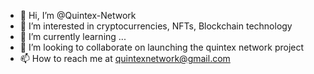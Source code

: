 - 👋 Hi, I’m @Quintex-Network
- 👀 I’m interested in cryptocurrencies, NFTs, Blockchain technology
- 🌱 I’m currently learning ...
- 💞️ I’m looking to collaborate on launching the quintex network project
- 📫 How to reach me at quintexnetwork@gmail.com

<!---
Quintex-Network/Quintex-Network is a ✨ special ✨ repository because its `README.md` (this file) appears on your GitHub profile.
You can click the Preview link to take a look at your changes.
--->
